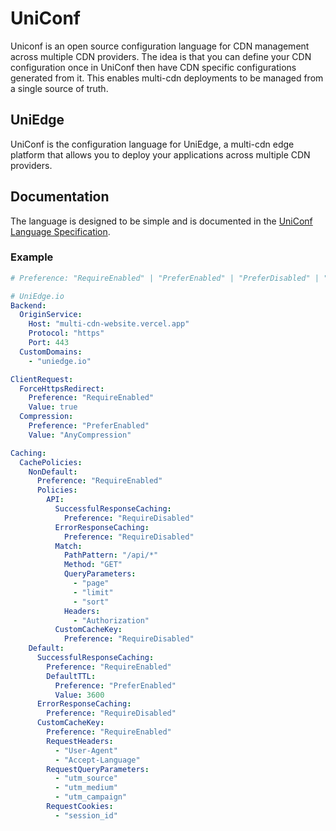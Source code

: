 # UniConf
Uniconf is an open source configuration language for CDN management across multiple CDN providers.
The idea is that you can define your CDN configuration once in UniConf then have CDN specific configurations generated from it.
This enables multi-cdn deployments to be managed from a single source of truth.

## UniEdge

UniConf is the configuration language for UniEdge, a multi-cdn edge platform that allows you to deploy your applications across multiple CDN providers.

## Documentation
The language is designed to be simple and is documented in the [UniConf Language Specification](./docs/language.md).

### Example

```yaml
# Preference: "RequireEnabled" | "PreferEnabled" | "PreferDisabled" | "RequireDisabled"

# UniEdge.io
Backend:
  OriginService: 
    Host: "multi-cdn-website.vercel.app"
    Protocol: "https"
    Port: 443
  CustomDomains:
    - "uniedge.io"

ClientRequest:
  ForceHttpsRedirect:
    Preference: "RequireEnabled"
    Value: true
  Compression:
    Preference: "PreferEnabled"
    Value: "AnyCompression" 

Caching:
  CachePolicies:
    NonDefault:
      Preference: "RequireEnabled"
      Policies:
        API:
          SuccessfulResponseCaching:
            Preference: "RequireDisabled"
          ErrorResponseCaching:
            Preference: "RequireDisabled"
          Match:
            PathPattern: "/api/*"
            Method: "GET"
            QueryParameters:
              - "page"
              - "limit"
              - "sort"
            Headers:
              - "Authorization"
          CustomCacheKey:
            Preference: "RequireDisabled"
    Default:
      SuccessfulResponseCaching:
        Preference: "RequireEnabled"
        DefaultTTL:
          Preference: "PreferEnabled"
          Value: 3600
      ErrorResponseCaching:
        Preference: "RequireDisabled"
      CustomCacheKey:
        Preference: "RequireEnabled"
        RequestHeaders:
          - "User-Agent"
          - "Accept-Language"
        RequestQueryParameters:
          - "utm_source"
          - "utm_medium"
          - "utm_campaign"
        RequestCookies:
          - "session_id"
```